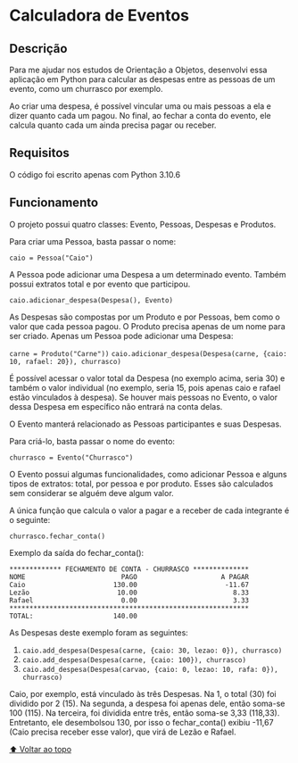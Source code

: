 # Calculadora de Eventos

## Descrição

Para me ajudar nos estudos de Orientação a Objetos, desenvolvi essa aplicação em Python para calcular as despesas entre as pessoas de um evento, como um churrasco por exemplo. 

Ao criar uma despesa, é possível vincular uma ou mais pessoas a ela e dizer quanto cada um pagou. No final, ao fechar a conta do evento, ele calcula quanto cada um ainda precisa pagar ou receber. 

## Requisitos

O código foi escrito apenas com Python 3.10.6

## Funcionamento

O projeto possui quatro classes: Evento, Pessoas, Despesas e Produtos.


Para criar uma Pessoa, basta passar o nome:

```caio = Pessoa("Caio")```

A Pessoa pode adicionar uma Despesa a um determinado evento. Também possui extratos total e por evento que participou.

```caio.adicionar_despesa(Despesa(), Evento)```

As Despesas são compostas por um Produto e por Pessoas, bem como o valor que cada pessoa pagou. O Produto precisa apenas de um nome para ser criado. Apenas um Pessoa pode adicionar uma Despesa:

```carne = Produto("Carne"))```
```caio.adicionar_despesa(Despesa(carne, {caio: 10, rafael: 20}), churrasco)```

É possível acessar o valor total da Despesa (no exemplo acima, seria 30) e também o valor individual (no exemplo, seria 15, pois apenas caio e rafael estão vinculados à despesa). Se houver mais pessoas no Evento, o valor dessa Despesa em específico não entrará na conta delas. 

O Evento manterá relacionado as Pessoas participantes e suas Despesas.

Para criá-lo, basta passar o nome do evento:

```churrasco = Evento("Churrasco")```

O Evento possui algumas funcionalidades, como adicionar Pessoa e alguns tipos de extratos: total, por pessoa e por produto. Esses são calculados sem considerar se alguém deve algum valor.

A única função que calcula o valor a pagar e a receber de cada integrante é o seguinte:

```churrasco.fechar_conta()```

Exemplo da saída do fechar_conta():

~~~
************* FECHAMENTO DE CONTA - CHURRASCO **************
NOME                        PAGO                     A PAGAR
Caio                      130.00                      -11.67
Lezão                      10.00                        8.33
Rafael                      0.00                        3.33
************************************************************
TOTAL:                    140.00
~~~
As Despesas deste exemplo foram as seguintes:
1. ```caio.add_despesa(Despesa(carne, {caio: 30, lezao: 0}), churrasco)```
2. ```caio.add_despesa(Despesa(carne, {caio: 100}), churrasco)```
3. ```caio.add_despesa(Despesa(carvao, {caio: 0, lezao: 10, rafa: 0}), churrasco)```

Caio, por exemplo, está vinculado às três Despesas. Na 1, o total (30) foi dividido por 2 (15). Na segunda, a despesa foi apenas dele, então soma-se 100 (115). Na terceira, foi dividida entre três, então soma-se 3,33 (118,33). Entretanto, ele desembolsou 130, por isso o fechar_conta() exibiu -11,67 (Caio precisa receber esse valor), que virá de Lezão e Rafael.

[⬆ Voltar ao topo](#churrasco_viagem_calculadora#calculadora-de-eventos)<br>